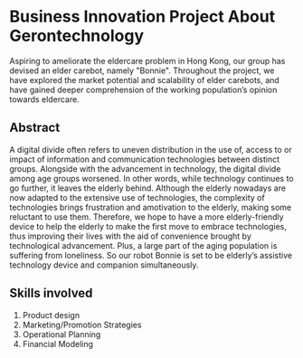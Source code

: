 # Business Innovation Project About Gerontechnology
Aspiring to ameliorate the eldercare problem in Hong Kong, our group has devised an elder carebot, namely "Bonnie". Throughout the project, we have explored the market potential and scalability of elder carebots, and have gained deeper comprehension of the working population’s opinion towards eldercare.

## Abstract
A digital divide often refers to uneven distribution in the use of, access to or impact of information and communication technologies between distinct groups. Alongside with the advancement in technology, the digital divide among age groups worsened. In other words, while technology continues to go further, it leaves the elderly behind. Although the elderly nowadays are now adapted to the extensive use of technologies, the complexity of technologies brings frustration and amotivation to the elderly, making some reluctant to use
them. Therefore, we hope to have a more elderly-friendly device to help the elderly to make the first move to embrace technologies, thus improving their lives with the aid of convenience brought by technological advancement. Plus, a large part of the aging population is suffering from loneliness. So our robot Bonnie is set to be elderly’s assistive technology device and companion simultaneously.

## Skills involved
1. Product design
2. Marketing/Promotion Strategies
3. Operational Planning
4. Financial Modeling
